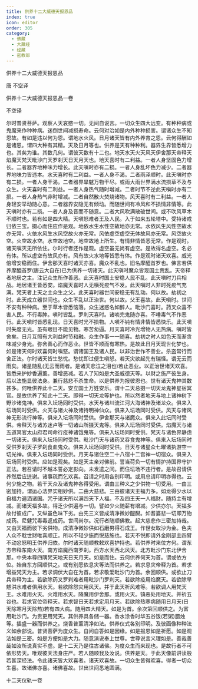 ```yaml
---
title: 供养十二大威德天报恩品
index: true
icon: editor
order: 305
category:
  - 佛藏
  - 大藏经
  - 经藏
  - 密教部
---
```


  供养十二大威德天报恩品  

唐 不空译  

供养十二大威德天报恩品一卷  

不空译  

尔时普贤菩萨。观察人天哀愍一切。无间自说言。一切众生四大远变。有种种病或鬼魔来作种种病。迷倒世间减损寿命。云何对治如是内外种种损害。谓诸众生不知恩故。有如是违以何为恩。谓地水火风。日月诸天皆有内外养育之恩。云何得酬如是诸恩。谓四大种有其精。天及日月等也。供养是天有种种利。器界生界皆悉增力也。其矣为谁。其数几何。谓彼天数有十二也。地天水天火天风天伊舍那天帝释天焰魔天梵天毗沙门天罗刹天日天月天也。地天喜时有二利益。一者人身坚固色力增长。二者器界地种味力增长。此天嗔时亦有二损。一者人身乱坏色力减少。二者器界地味力皆违本。水天喜时有二利益。一者人身不渴。二者雨泽顺时。此天嗔时亦有二损。一者人身干渴。二者器界旱魃万物干尽。或雨大雨世界满水流损草不及与众生。火天喜时有二利益。一者人身热气随时增减。二者时节不逆此天嗔时亦有二损。一者人身热气非时增减。二者自然散火焚烧诸物。风天喜时有二利益。一者人身轻安举动随心意。二者器界安隐无有倾动。而随世间有冷风和不损情非情等。此天嗔时亦有二损。一者人身及音而不随意。二者大风吹满散破世间。或不吹风草木不顺时也。若有如是四大精。天嗔怒难者王及人民。入于如来五轮塔中。受持诸戒归依三宝。摄心而住应作是观。地依水生水性空故地亦无常。水依风生风性空故水亦无常。火依水风生水风空故火亦无常。风依虚空虚空无体故风亦无常。风空故火空。火空故水空。水空故地空。地空故地上所生。有情非情皆悉无常。作是观时。诸天嗔灭无所依住。尔时行者还作是观。虚空虽无尚有虚空。是故得名虚空。名必有体。所以虚空有故风亦有。风有故火水地等皆悉有体。作是观时诸天欢喜。威光倍增安稳而住。伊舍那天喜时诸天亦喜。魔众不乱也。旧名摩醯首罗也。佛言若供养摩醯首罗(唐云大自在)已为供养一切诸天。此天嗔时魔众皆现国土荒乱。天帝释者地居之主。注记众生所作善恶。此天喜时国土安稳人民不乱。此天嗔时刀兵相战。地居诸王皆悉安。焰魔天喜时人无横死疫气不发。此天嗔时人非时死疫气充满。梵天者上天之主众生之父。此天喜时器世间安稳无有乱动。何以故。劫初之时。此天成立器世间也。众生不乱以正治世。何以故。父王喜故。此天嗔时。世间不安有种种病。至于草木皆悉恼落。众生迷惑名如醉人。毗沙门喜时。药叉众喜不害人民。不行毒肿。嗔时皆乱。罗刹天喜时。诸啖完鬼随亦喜。不唾毒气不作恶行。此天嗔时皆悉乱现。日天喜时光不损物。人嗔不钝有情非情皆悉快乐。此天嗔时失度无光。虽有眼目不能见物。寒苦匆逼。月天喜时冷光增物人无热病。嗔时皆舍矣。日月互照有大利益时节和融。众生作事一一随喜。劫初之时人如色天而渐贪味减少身光。弥舍善心而作恶业。世皆不顺而有寒热。是故此日月天现世化梦也。如是诸天何时欢喜何时嗔怒。谓诸国王及诸人民。以非治世作不善业。杀盗常行而舍正法。尔时诸天皆生愁忧。愁忧即过便生嗔怒。若天灾欲起先有瑞怪。谓无云而雨矣。诸星随乱(无云而雨者。是诸天悲泣之泪也)若止恶业。以正治世诸天欢喜。皆悉来护妙香遍薰。善增恶减。若人了知如是大圣威德天等。以财之施严彼生身。后以法施显彼法身。兼行慈悲不杀生命。以是供养为报彼恩也。世有诸天鬼神其数甚多。何唯供养此十二天。安立国土万姓安乐。谓十二天总摄一切天龙鬼神星宿冥官。是故供养了知此十二天。即得一切天龙等护也。所以然者地天与地上诸神树下野沙诸鬼神。俱来入坛场同时受供。水天与诸川流江河大海诸神及诸龙众。俱来入坛场同时受供。火天与诸火神及诸持明神仙众。俱来入坛场同时受供。风天与诸风神无形流行神等。俱来入坛场同时受供。伊舍那天与诸魔众。俱来入此坛同时受供。帝释天与诸苏迷卢等一切诸山所摄天鬼等。俱来入坛场同时受供。焰魔天与诸五道冥官太山府君司命行疫神诸饿鬼等。俱来入坛场同时受供。梵天与诸色界静虑一切诸天。俱来入坛场同时受供。毗沙门天与诸药叉吞食鬼神等。俱来入坛场同时受供罗刹天子罗刹食血鬼众。俱来入坛场同时受供。日天与诸星众七曜诸执游空一切光神。俱来入坛场同时受供。月天与诸住空二十八宿十二宫神一切宿众。俱来入坛场同时受供。应如是观矣。如是天主亲对佛前。誓当荷负一切有情护持国界守护正法。若召请时不越本誓必定影向。未发遣之间。而住坛场不违行者。是故召请供养然后应迸谢。诸事疏而乞欢喜。召请之时用各别印明。或用总请印明亦得也。云何少施之物。若干天众及诸鬼神各得受用。谓由三种义之少供物一切受用。一由三密加持。谓运心法界实相妙供。二由大慈悲。三由彼诸天主福力多。如龙得少水以自福力遍洒诸国。咒于诸天所以满四天下人福。不及四王天一人福财。随持主有增减。而诸天福多故。得乏少供遍与一切。譬如少火随薪有增减。少供亦尔。天福多故付彼成广。又纵虽色味下劣。由先三义皆成清净微妙醍醐。如耆婆悲一切即万物成药。尼健咒毒毒返成药。世间尚尔。况行者随顺佛教。起大慈悲作三密加持哉。又由天福而彼下劣供物。成清净微妙供如石磨男得石成王。作世女取沙为金。色夫人众不耽世财唯喜顺正。所以不轻少施而悦慈施也。若天不悦即请外金刚部主四臂不动忿怒明王供养归依。尔时诸天随顺教敕欢喜护持也。若供养时来位方何。谓东方帝释东南火天。南方焰魔西南罗刹。西方水天西北风天。北方毗沙门东北伊舍那。中央本尊四隅梵天地天日天月天。如是而住。云何供养何天为首。谓或依方位。始自东方回顺供之。或有别愿依息灾等法而供养之。若求息灾帝释为首。若求增益梵天为主。若求调伏大自在为首。若求敬爱毗沙门为首。余回顺供。或欲止刀兵帝释为主。若欲除药叉罗刹难者用毗沙门罗刹天。若欲除疫用焰魔天。若欲除旱魃洪水难者俱用水天。若欲除怨灾用风天。并于此天祈风难等。若欲调人用梵天王。水难用火天。火难用水天。降魔用伊舍那。或用火天。镇恶处用地天。并祈五谷也。若求官位帝释天。若求智日天若求定用月天。若欲除热寒病随用日月天(日天除寒月天除热)若有四大病。随用四大精天。如是为首。余次第回顺供之。为富用毗沙门。为贵更用梵天。其供养具各储一器。香水涂香时华五谷饭(若粥)腊烛等。插盛一器而供养之。烧香普薰清净如法。供养仪式各别印明。及彼画像种种法义如余部说。普贤菩萨为度众生。自问自答如是因缘。如是报恩如是祈愿。如是观法如是三密。如是方便如是大力。随意演说奉上世尊。世尊说言义理如是。善哉善哉如汝所说真实不虚。是十二天乃是往古诸佛。为度众生而来现也。是故行者不可依形势天。唯观彼天法身庄严。若人随顺我及汝说。供养是天。于此天像前讲读般若甚深经法。令此诸天皆大欢喜者。诸天欢喜故。一切众生皆得欢喜。得者一切众生喜。故诸佛亦喜。诸佛喜故。世出世间悉地圆满。  

十二天仪轨一卷  
